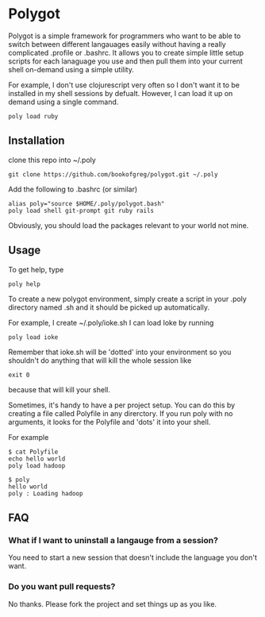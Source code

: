 # Polygot

Polygot is a simple framework for programmers who want to be able to switch between different langauages easily without having a really complicated .profile or .bashrc. It allows you to create simple little setup scripts for each lanaguage you use and then pull them into your current shell on-demand using a simple utility.

For example, I don't use clojurescript very often so I don't want it to be installed in my shell sessions by defualt.  However, I can load it up on demand using a single command.

```
poly load ruby
```

## Installation

clone this repo into ~/.poly

```
git clone https://github.com/bookofgreg/polygot.git ~/.poly
```

Add the following to .bashrc (or similar)

```
alias poly="source $HOME/.poly/polygot.bash"
poly load shell git-prompt git ruby rails
```

Obviously, you should load the packages relevant to your world not mine.

## Usage

To get help, type

```
poly help
```

To create a new polygot environment, simply create a script in your .poly directory named <env>.sh and it should be picked up automatically.

For example, I create ~/.poly/ioke.sh I can load Ioke by running

```
poly load ioke
```

Remember that ioke.sh will be 'dotted' into your environment so you shouldn't do anything that will kill the whole session like

```
exit 0
```

because that will kill your shell.

Sometimes, it's handy to have a per project setup.  You can do this by creating a file called Polyfile in any direrctory.  If you run poly with no arguments, it looks for the Polyfile and 'dots' it into your shell.

For example

```
$ cat Polyfile
echo hello world
poly load hadoop

$ poly
hello world
poly : Loading hadoop
```

## FAQ

### What if I want to uninstall a langauge from a session?

You need to start a new session that doesn't include the language you don't want.

### Do you want pull requests?

No thanks.  Please fork the project and set things up as you like.
